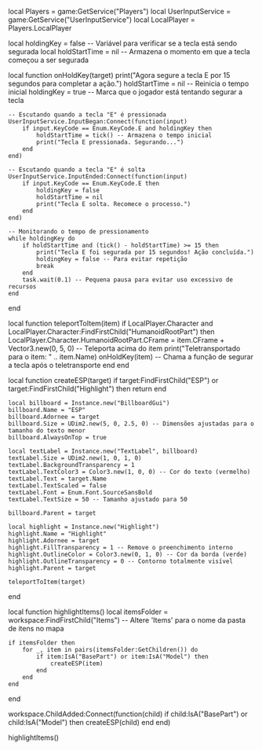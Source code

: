 local Players = game:GetService("Players")
local UserInputService = game:GetService("UserInputService")
local LocalPlayer = Players.LocalPlayer

local holdingKey = false -- Variável para verificar se a tecla está sendo segurada
local holdStartTime = nil -- Armazena o momento em que a tecla começou a ser segurada

local function onHoldKey(target)
    print("Agora segure a tecla E por 15 segundos para completar a ação.")
    holdStartTime = nil -- Reinicia o tempo inicial
    holdingKey = true -- Marca que o jogador está tentando segurar a tecla

    -- Escutando quando a tecla "E" é pressionada
    UserInputService.InputBegan:Connect(function(input)
        if input.KeyCode == Enum.KeyCode.E and holdingKey then
            holdStartTime = tick() -- Armazena o tempo inicial
            print("Tecla E pressionada. Segurando...")
        end
    end)

    -- Escutando quando a tecla "E" é solta
    UserInputService.InputEnded:Connect(function(input)
        if input.KeyCode == Enum.KeyCode.E then
            holdingKey = false
            holdStartTime = nil
            print("Tecla E solta. Recomece o processo.")
        end
    end)

    -- Monitorando o tempo de pressionamento
    while holdingKey do
        if holdStartTime and (tick() - holdStartTime) >= 15 then
            print("Tecla E foi segurada por 15 segundos! Ação concluída.")
            holdingKey = false -- Para evitar repetição
            break
        end
        task.wait(0.1) -- Pequena pausa para evitar uso excessivo de recursos
    end
end

local function teleportToItem(item)
    if LocalPlayer.Character and LocalPlayer.Character:FindFirstChild("HumanoidRootPart") then
        LocalPlayer.Character.HumanoidRootPart.CFrame = item.CFrame + Vector3.new(0, 5, 0) -- Teleporta acima do item
        print("Teletransportado para o item: " .. item.Name)
        onHoldKey(item) -- Chama a função de segurar a tecla após o teletransporte
    end
end

local function createESP(target)
    if target:FindFirstChild("ESP") or target:FindFirstChild("Highlight") then return end

    local billboard = Instance.new("BillboardGui")
    billboard.Name = "ESP"
    billboard.Adornee = target
    billboard.Size = UDim2.new(5, 0, 2.5, 0) -- Dimensões ajustadas para o tamanho do texto menor
    billboard.AlwaysOnTop = true

    local textLabel = Instance.new("TextLabel", billboard)
    textLabel.Size = UDim2.new(1, 0, 1, 0)
    textLabel.BackgroundTransparency = 1
    textLabel.TextColor3 = Color3.new(1, 0, 0) -- Cor do texto (vermelho)
    textLabel.Text = target.Name
    textLabel.TextScaled = false
    textLabel.Font = Enum.Font.SourceSansBold
    textLabel.TextSize = 50 -- Tamanho ajustado para 50

    billboard.Parent = target

    local highlight = Instance.new("Highlight")
    highlight.Name = "Highlight"
    highlight.Adornee = target
    highlight.FillTransparency = 1 -- Remove o preenchimento interno
    highlight.OutlineColor = Color3.new(0, 1, 0) -- Cor da borda (verde)
    highlight.OutlineTransparency = 0 -- Contorno totalmente visível
    highlight.Parent = target

    teleportToItem(target)
end

local function highlightItems()
    local itemsFolder = workspace:FindFirstChild("Items") -- Altere 'Items' para o nome da pasta de itens no mapa

    if itemsFolder then
        for _, item in pairs(itemsFolder:GetChildren()) do
            if item:IsA("BasePart") or item:IsA("Model") then
                createESP(item)
            end
        end
    end
end

workspace.ChildAdded:Connect(function(child)
    if child:IsA("BasePart") or child:IsA("Model") then
        createESP(child)
    end
end)

highlightItems()
